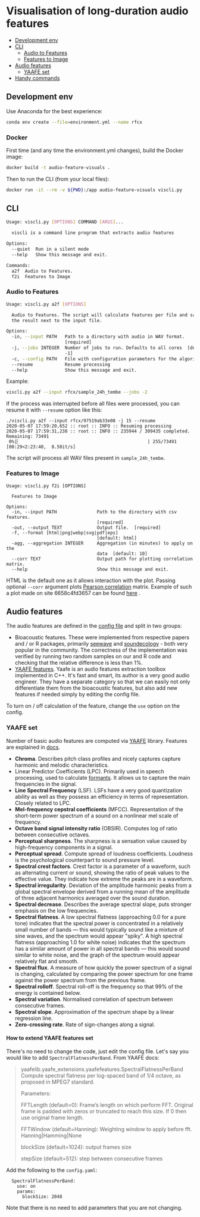 # Visualisation of long-duration audio features

- [Development env](#development-env)
- [CLI](#cli)
  * [Audio to Features](#audio-to-features)
  * [Features to Image](#features-to-image)
- [Audio features](#audio-features)
  * [YAAFE set](#yaafe-set)
- [Handy commands](#handy-commands)

## Development env

Use Anaconda for the best experience:

```bash
conda env create --file=environment.yml --name rfcx
```

### Docker

First time (and any time the environment.yml changes), build the Docker image:

```bash
docker build -t audio-feature-visuals .
```

Then to run the CLI (from your local files):

```bash
docker run -it --rm -v ${PWD}:/app audio-feature-visuals viscli.py
```

## CLI

```bash
Usage: viscli.py [OPTIONS] COMMAND [ARGS]...

  viscli is a command line program that extracts audio features

Options:
  --quiet  Run in a silent mode
  --help   Show this message and exit.

Commands:
  a2f  Audio to Features.
  f2i  Features to Image
```

### Audio to Features

```bash
Usage: viscli.py a2f [OPTIONS]

  Audio to Features. The script will calculate features per file and save
  the result next to the input file.

Options:
  -in, --input PATH   Path to a directory with audio in WAV format.
                      [required]
  -j, --jobs INTEGER  Number of jobs to run. Defaults to all cores  [default:
                      -1]
  -c, --config PATH   File with configuration parameters for the algorithm.
  --resume            Resume processing
  --help              Show this message and exit.
```

Example:

```bash
viscli.py a2f --input rfcx/sample_24h_tembe --jobs -2
```

If the process was interrupted before all files were processed, you can resume it with `--resume` option like this:

```
./viscli.py a2f --input rfcx/97519ab33e08 -j 15 --resume
2020-05-07 17:59:20,652 :: root :: INFO :: Resuming processing
2020-05-07 17:59:31,238 :: root :: INFO :: 235944 / 309435 completed. Remaining: 73491
 0%|▏                                                | 255/73491 [00:29<2:23:40,  8.50it/s]
```

The script will process all WAV files present in `sample_24h_tembe`.

### Features to Image

```
Usage: viscli.py f2i [OPTIONS]

  Features to Image

Options:
  -in, --input PATH               Path to the directory with csv features.
                                  [required]
  -out, --output TEXT             Output file.  [required]
  -f, --format [html|png|webp|svg|pdf|eps]
                                  [default: html]
  -agg, --aggregation INTEGER     Aggregation (in minutes) to apply on the
                                  data  [default: 10]
  --corr TEXT                     Output path for plotting correlation matrix.
  --help                          Show this message and exit.
```

HTML is the default one as it allows interaction with the plot. Passing optional `--corr` argument plots [Pearson correlation](https://en.wikipedia.org/wiki/Pearson_correlation_coefficient) matrix. Example of such a plot made on site 6658c4fd3657 can be found [here](https://plotly.com/~tracewsl/390/#/) .


## Audio features

The audio features are defined in the [config file](datavis/config.yaml) and split in two groups:

* Bioacoustic features. These were implemented from respective papers and / or R packages, primarily [seewave](https://cran.r-project.org/package=seewave) and [soundecology](https://cran.r-project.org/package=soundecology) - both very popular in the community. The correctness of the implementation was verified by running two random samples on our and R code and checking that the relative difference is less than 1%. 
* [YAAFE features](http://yaafe.sourceforge.net/). Yaafe is an audio features extraction toolbox implemented in C++. It's fast and smart, its author is a very good audio engineer. They have a separate category so that we can easily not only differentiate them from the bioacoustic features, but also add new features if needed simply by editing the config file. 

To turn on / off calculation of the feature, change the `use` option on the config.

### YAAFE set

Number of basic audio features are computed via [YAAFE](https://github.com/Yaafe/Yaafe) library. Features are explained in [docs](http://yaafe.github.io/Yaafe/features.html).

* **Chroma**. Describes pitch class profiles and nicely captures capture harmonic and melodic characteristics.
* Linear Predictor Coefficients (LPC). Primarily used in speech processing, used to calculate [formants](https://en.wikipedia.org/wiki/Formant). It allows us to capture the main frequencies in the signal. 
* **Line Spectral Frequency** (LSF).  LSFs have a very good quantization ability as well as they possess an efficiency in terms
of representation. Closely related to LPC.
* **Mel-frequency cepstral coefficients** (MFCC). Representation of the short-term power spectrum of a sound on a nonlinear mel scale of frequency.
* **Octave band signal intensity ratio** (OBSIR). Computes log of ratio between consecutive octaves. 
* **Perceptual sharpness**. The sharpness is a sensation value caused by high-frequency components in a signal.
* **Perceptual spread**. Compute spread of loudness coefficients. Loudness is the psychological counterpart to sound pressure level. 
* **Spectral crest factors**. Crest factor is a parameter of a waveform, such as alternating current or sound, showing the ratio of peak values to the effective value. They indicate how extreme the peaks are in a waveform.
* **Spectral irregularity**. Deviation of the amplitude harmonic peaks from a global spectral envelope derived from a running mean of the amplitude of three adjacent harmonics averaged over the sound duration. 
* **Spectral decrease**. Describes the average spectral slope, puts stronger emphasis on the low frequencies.
* **Spectral flatness**. A low spectral flatness (approaching 0.0 for a pure tone) indicates that the spectral power is concentrated in a relatively small number of bands — this would typically sound like a mixture of sine waves, and the spectrum would appear "spiky". A high spectral flatness (approaching 1.0 for white noise) indicates that the spectrum has a similar amount of power in all spectral bands — this would sound similar to white noise, and the graph of the spectrum would appear relatively flat and smooth.
* **Spectral flux**. A measure of how quickly the power spectrum of a signal is changing, calculated by comparing the power spectrum for one frame against the power spectrum from the previous frame.
* **Spectral rolloff**. Spectral roll-off is the frequency so that 99% of the energy is contained below.
* **Spectral variation**. Normalised correlation of spectrum between consecutive frames.
* **Spectral slope**. Approximation of the spectrum shape by a linear regression line. 
* **Zero-crossing rate**. Rate of sign-changes along a signal.

#### How to extend YAAFE features set

There's no need to change the code, just edit the config file. Let's say you would like to add `SpectralFlatnessPerBand`. From YAAFE docs:

> yaafelib.yaafe_extensions.yaafefeatures.SpectralFlatnessPerBand
Compute spectral flatness per log-spaced band of 1/4 octave, as proposed in MPEG7 standard.
>
> Parameters:
>
> FFTLength (default=0): Frame’s length on which perform FFT. Original frame is padded with zeros or truncated to reach this size. If 0 then use original frame length.
>
> FFTWindow (default=Hanning): Weighting window to apply before fft. Hanning|Hamming|None
>
> blockSize (default=1024): output frames size
>
> stepSize (default=512): step between consecutive frames

Add the following to the `config.yaml`:

```
  SpectralFlatnessPerBand:
    use: on
    params:
      blockSize: 2048
```   

Note that there is no need to add parameters that you are not changing.  

